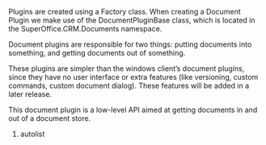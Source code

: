 <properties date="2016-05-11"
SortOrder="5"
/>

Plugins are created using a Factory class. When creating a Document Plugin we make use of the DocumentPluginBase class, which is located in the SuperOffice.CRM.Documents namespace.

Document plugins are responsible for two things: putting documents into something, and getting documents out of something.

These plugins are simpler than the windows client’s document plugins, since they have no user interface or extra features (like versioning, custom commands, custom document dialog). These features will be added in a later release.

This document plugin is a low-level API aimed at getting documents in and out of a document store.

 

1. autolist
